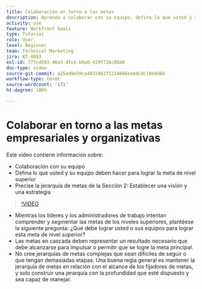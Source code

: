 ```yaml
---
title: Colaboración en torno a las metas
description: Aprenda a colaborar con su equipo, defina lo que usted y su equipo deben hacer para lograr la meta de nivel superior y precise la jerarquía de metas.
activity: use
feature: Workfront Goals
type: Tutorial
role: User
level: Beginner
team: Technical Marketing
jira: KT-8893
exl-id: 777cd503-96a3-4fc6-b0a8-429f72bc9bb0
doc-type: video
source-git-commit: a25a49e59ca483246271214886ea4dc9c10e8d66
workflow-type: tm+mt
source-wordcount: '171'
ht-degree: 100%

---
```


# Colaborar en torno a las metas empresariales y organizativas

Este vídeo contiene información sobre:

* Colaboración con su equipo
* Defina lo que usted y su equipo deben hacer para lograr la meta de nivel superior
* Precise la jerarquía de metas de la Sección 2: Establecer una visión y una estrategia

>[!VIDEO](https://video.tv.adobe.com/v/335187/?quality=12&learn=on)

<!--
Pro-tips graphic
-->

* Mientras los líderes y los administradores de trabajo intentan comprender y segmentar las metas de los niveles superiores, plantéese la siguiente pregunta: ¿Qué debe lograr usted o sus equipos para lograr esta meta de nivel superior?
* Las metas en cascada deben representar un resultado necesario que debe alcanzarse para impulsar o permitir que se logre la meta principal.
* No cree jerarquías de metas complejas que sean difíciles de seguir o que tengan demasiadas etapas. Una buena regla general es mantener la jerarquía de metas en relación con el alcance de los fijadores de metas, y solo construir una jerarquía con la profundidad que esté dispuesto y sea capaz de manejar.
